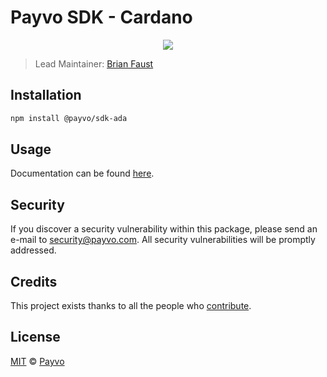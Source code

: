 # Payvo SDK - Cardano

<p align="center">
    <img src="https://raw.githubusercontent.com/PayvoHQ/sdk/master/packages/sdk-ada/banner.png" />
</p>

> Lead Maintainer: [Brian Faust](https://github.com/faustbrian)

## Installation

```bash
npm install @payvo/sdk-ada
```

## Usage

Documentation can be found [here](https://ark.dev/docs/payvo-sdk/coins/ada).

## Security

If you discover a security vulnerability within this package, please send an e-mail to security@payvo.com. All security vulnerabilities will be promptly addressed.

## Credits

This project exists thanks to all the people who [contribute](../../contributors).

## License

[MIT](LICENSE) © [Payvo](https://payvo.com)
